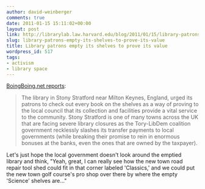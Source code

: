```yaml
---
author: david-weinberger
comments: true
date: 2011-01-15 15:11:02+00:00
layout: post
link: http://librarylab.law.harvard.edu/blog/2011/01/15/library-patrons-empty-its-shelves-to-prove-its-value/
slug: library-patrons-empty-its-shelves-to-prove-its-value
title: Library patrons empty its shelves to prove its value
wordpress_id: 517
tags:
- activism
- library space
---
```


[BoingBoing.net reports](http://www.boingboing.net/2011/01/14/threatened-library-g.html):



<blockquote>The library in Stony Stratford near Milton Keynes, England, urged its patrons to check out every book on the shelves as a way of proving to the local council that its collection and facilities provide a vital service to the community. Stony Stratford is one of many towns across the UK that are facing severe library closures as the Tory-LibDem coalition government recklessly slashes its transfer payments to local governments (while breaking their promise to rein in enormous bonuses at the banks, even the ones that are owned by the taxpayer).</blockquote>



Let's just hope the local government doesn't look around the emptied library and think, "Yeah, great, I can really see how the new town road repair tool shed could fit in that corner labeled 'Classics,' and we could put the new town golf course's  pro shop over there by where the empty 'Science' shelves are..."



